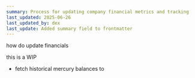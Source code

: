 ```yaml
---
summary: Process for updating company financial metrics and tracking
last_updated: 2025-06-26
last_updated_by: dex
last_update: Added summary field to frontmatter
---
```


how do update financials

this is a WIP

- fetch historical mercury balances to
